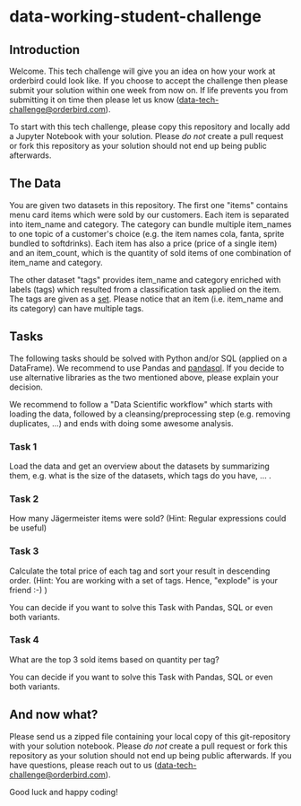 # data-working-student-challenge

## Introduction

Welcome. This tech challenge will give you an idea on how your work at orderbird could look like. If you choose to accept the challenge then please submit your solution within one week from now on. If life prevents you from submitting it on time then please let us know (data-tech-challenge@orderbird.com).

To start with this tech challenge, please copy this repository and locally add a Jupyter Notebook with your solution. Please *do not* create a pull request or fork this repository as your solution should not end up being public afterwards. 

## The Data

You are given two datasets in this repository. The first one "items" contains menu card items which were sold by our customers. Each item is separated into item_name and category. The category can bundle multiple item_names to one topic of a customer's choice (e.g. the item names cola, fanta, sprite bundled to softdrinks). Each item has also a price (price of a single item) and an item_count, which is the quantity of sold items of one combination of item_name and category.

The other dataset "tags" provides item_name and category enriched with labels (tags) which resulted from a classification task applied on the item. The tags are given as a [set](https://docs.python.org/3/tutorial/datastructures.html#sets). Please notice that an item (i.e. item_name and its category) can have multiple tags.

## Tasks

The following tasks should be solved with Python and/or SQL (applied on a DataFrame). We recommend to use Pandas and [pandasql](https://pypi.org/project/pandasql/). If you decide to use alternative libraries as the two mentioned above, please explain your decision.

We recommend to follow a "Data Scientific workflow" which starts with loading the data, followed by a cleansing/preprocessing step (e.g. removing duplicates, ...) and ends with doing some awesome analysis.

### Task 1

Load the data and get an overview about the datasets by summarizing them, e.g. what is the size of the datasets, which tags do you have, ... .

### Task 2

How many Jägermeister items were sold? (Hint: Regular expressions could be useful)

### Task 3

Calculate the total price of each tag and sort your result in descending order. (Hint: You are working with a set of tags. Hence, "explode" is your friend :-) )

You can decide if you want to solve this Task with Pandas, SQL or even both variants.

### Task 4

What are the top 3 sold items based on quantity per tag?

You can decide if you want to solve this Task with Pandas, SQL or even both variants.

## And now what?

Please send us a zipped file containing your local copy of this git-repository with your solution notebook.
Please *do not* create a pull request or fork this repository as your solution should not end up being public afterwards. If you have questions, please reach out to us (data-tech-challenge@orderbird.com).

Good luck and happy coding!

